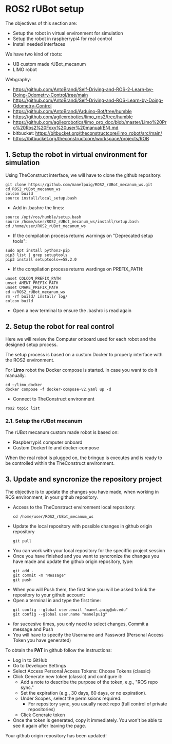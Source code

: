 # **ROS2 rUBot setup**

The objectives of this section are:
- Setup the robot in virtual environment for simulation
- Setup the robot in raspberrypi4 for real control
- Install needed interfaces

We have two kind of rbots:
- UB custom made rUBot_mecanum
- LIMO robot

Webgraphy:
- https://github.com/AntoBrandi/Self-Driving-and-ROS-2-Learn-by-Doing-Odometry-Control/tree/main
- https://github.com/AntoBrandi/Self-Driving-and-ROS-Learn-by-Doing-Odometry-Control
- https://github.com/AntoBrandi/Arduino-Bot/tree/humble
- https://github.com/agilexrobotics/limo_ros2/tree/humble
- https://github.com/agilexrobotics/limo_pro_doc/blob/master/Limo%20Pro%20Ros2%20Foxy%20user%20manual(EN).md
- bitbucket: https://bitbucket.org/theconstructcore/limo_robot/src/main/
- https://bitbucket.org/theconstructcore/workspace/projects/ROB

## **1. Setup the robot in virtual environment for simulation**

Using TheConstruct interface, we will have to clone the github repository:

```shell
git clone https://github.com/manelpuig/ROS2_rUBot_mecanum_ws.git
cd ROS2_rUBot_mecanum_ws
colcon build
source install/local_setup.bash
```
- Add in .bashrc the lines:
````shell
source /opt/ros/humble/setup.bash
source /home/user/ROS2_rUBot_mecanum_ws/install/setup.bash
cd /home/user/ROS2_rUBot_mecanum_ws
````
- If the compilation process returns warnings on "Deprecated setup tools":
````shell
sudo apt install python3-pip
pip3 list | grep setuptools
pip3 install setuptools==58.2.0
````
- If the compilation process returns wardings on PREFIX_PATH:
````shell
unset COLCON_PREFIX_PATH
unset AMENT_PREFIX_PATH
unset CMAKE_PREFIX_PATH
cd ~/ROS2_rUBot_mecanum_ws
rm -rf build/ install/ log/
colcon build
````
- Open a new terminal to ensure the .bashrc is read again

## **2. Setup the robot for real control**

Here we will review the Computer onboard used for each robot and the designed setup process.

The setup process is based on a custom Docker to properly interface with the ROS2 environment.

For **Limo** robot the Docker compose is started. In case you want to do it manually:
````shell
cd ~/limo_docker
docker compose -f docker-compose-v2.yaml up -d
````
- Connect to TheConstruct environment
````shell
ros2 topic list
````


### **2.1. Setup the rUBot mecanum**

The rUBot mecanum custom made robot is based on:
- Raspberrypi4 computer onboard
- Custom Dockerfile and docker-compose 

When the real robot is plugged on, the bringup is executes and is ready to be controlled within the TheConstruct environment.

## **3. Update and syncronize the repository project**

The objective is to update the changes you have made, when working in ROS environment, in your github repository.

- Access to the TheConstruct environment local repository:
  ````shell
  cd /home/user/ROS2_rUBot_mecanum_ws
  ````
- Update the local repository with possible changes in github origin repository
  ````shell
  git pull
  ````
- You can work with your local repository for the speciffic project session
- Once you have finished and you want to syncronize the changes you have made and update the github origin repository, type:
  ````shell
  git add .
  git commit -m "Message"
  git push
  ````
- When you will Push them, the first time you will be asked to link the repository to your github account:
- Open a terminal in and type the first time:
  ```shell
  git config --global user.email "manel.puig@ub.edu"
  git config --global user.name "manelpuig"
  ```
- for succesive times, you only need to select changes, Commit a message and Push
- You will have to specify the Username and Password (Personal Access Token you have generated)

To obtain the **PAT** in github follow the instructions:

  - Log in to GitHub
  - Go to Developer Settings
  - Select Access Personal Access Tokens: Choose Tokens (classic)
  - Click Generate new token (classic) and configure it:
    - Add a note to describe the purpose of the token, e.g., "ROS repo sync."
    - Set the expiration (e.g., 30 days, 60 days, or no expiration).
    - Under Scopes, select the permissions required:
      - For repository sync, you usually need: repo (full control of private repositories)
    - Click Generate token
  - Once the token is generated, copy it immediately. You won't be able to see it again after leaving the page.

Your github origin repository has been updated!